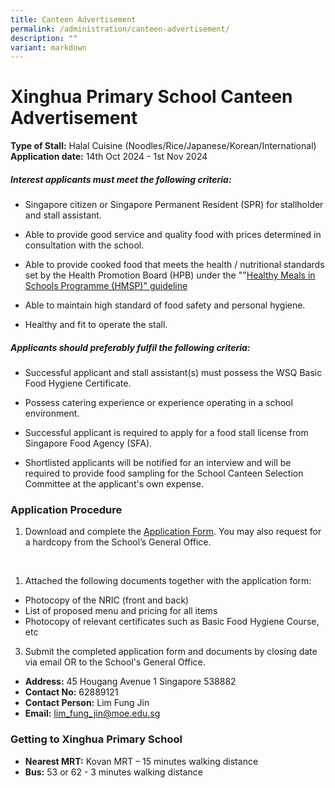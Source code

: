 ```yaml
---
title: Canteen Advertisement
permalink: /administration/canteen-advertisement/
description: ""
variant: markdown
---
```

# Xinghua Primary School Canteen Advertisement

**Type of Stall:** Halal Cuisine (Noodles/Rice/Japanese/Korean/International)
<br>
**Application date:** 14th Oct 2024 - 1st Nov 2024

##### Interest applicants must meet the following criteria:

* Singapore citizen or Singapore Permanent Resident (SPR) for stallholder and stall assistant.

* Able to provide good service and quality food with prices determined in consultation with the school.

* Able to provide cooked food that meets the health / nutritional standards set by the Health Promotion Board (HPB) under the ""[Healthy Meals in Schools Programme (HMSP)" guideline](https://hpb.gov.sg/schools/school-programmes/healthy-meals-in-schools-programme)

* Able to maintain high standard of food safety and personal hygiene.

* Healthy and fit to operate the stall.

##### Applicants should preferably fulfil the following criteria:

* Successful applicant and stall assistant(s) must possess the WSQ Basic Food Hygiene Certificate.

* Possess catering experience or experience operating in a school environment.

* Successful applicant is required to apply for a food stall license from Singapore Food Agency (SFA).

* Shortlisted applicants will be notified for an interview and will be required to provide food sampling for the School Canteen Selection Committee at the applicant's own expense.

### Application Procedure

1.  Download and complete the [Application Form](/files/Administration/school%20canteen%20application%20form.pdf). You may also request for a hardcopy from the School’s General Office.
<br>

1. Attached the following documents together with the application form:
*  Photocopy of the NRIC (front and back)
* List of proposed menu and pricing for all items
* Photocopy of relevant certificates such as Basic Food Hygiene Course, etc

3. Submit the completed application form and documents by closing date via email OR to the School's General Office.
* **Address:** 45 Hougang Avenue 1 Singapore 538882
* **Contact No:** 62889121
* **Contact Person:** Lim Fung Jin
* **Email:** [lim_fung_jin@moe.edu.sg](mailto:lim_fung_jin@moe.edu.sg)



###  Getting to Xinghua Primary School

* **Nearest MRT:** Kovan MRT – 15 minutes walking distance
* **Bus:** 53 or 62 - 3 minutes walking distance